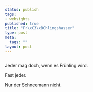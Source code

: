 ```yaml
--- 
status: publish
tags: 
- websights
published: true
title: "Fr\xC3\xBChlingshasser"
type: post
meta: 
  tags: ""
layout: post
---
```

<a href="http://www.flickr.com/photos/removable/9371756/" title="photo sharing"><img src="http://photos7.flickr.com/9371756_6cf75b213a_m.jpg" alt="" class="centered border" /></a>

Jeder mag doch, wenn es Frühling wird.

Fast jeder.

Nur der Schneemann nicht.
